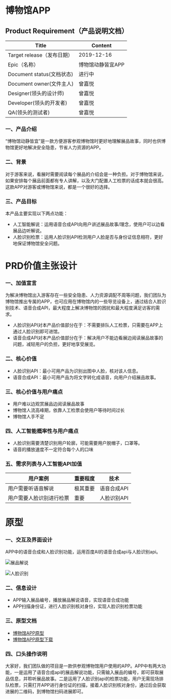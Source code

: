 # 博物馆APP

## Product Requirement（产品说明文档）
|  Title   |  Content   |
| --- | --- |
|  Target release（发布日期）   |   2019-12-16  |
|   Epic（名称）  |   博物馆动静皆宜APP  |
|  Document status(文档状态)   |   进行中  |
|  Document owner(文件主人)   |  曾嘉悦   |
|   Designer(领头的设计师)  |  曾嘉悦   |
|   Developer(领头的开发者)  |  曾嘉悦   |    
|   QA(领头的测试者)  |  曾嘉悦   |

### 一、产品介绍
“博物馆动静皆宜”是一款方便游客参观博物馆时更好地理解展品故事，同时也供博物馆更好地解决安全隐患，节省人力资源的APP。

### 二、背景
对于游客来说，看展时需要阅读每个展品的介绍会是一种负担。对于博物馆来说，如果安排每个展品前面都有专人讲解，以及大门配置人工检票的话成本就会很高。这款APP对游客或博物馆来说，都是一个很好的选择。

### 三、产品目标
本产品主要实现以下两点功能：
* 人工智能解说：运用语音合成API向用户讲述展品故事/理念，使用户可以边看展品边听解说。
* 人脸识别检票：运用人脸识别API检测用户人脸是否与身份证信息相符，更好地保证博物馆安全问题。

# PRD价值主张设计 
### 一、加值宣言 
为解决博物馆出入游客存在一些安全隐患、人力资源调配不周等问题，我们团队为博物馆推出专属的APP，也可应用在博物馆内的一些导览设备上，通过结合人脸识别技术、语音合成API，最大程度上解决博物馆的困扰和最大程度满足访客的需求。
* 人脸识别API对本产品价值部分在于：不需要排队人工检票，只需要在APP上通过人脸识别即可进馆。
* 语音合成API对本产品价值部分在于：解决用户不能边看展边阅读展品故事的问题，减轻用户的负担，更好地享受展览。

### 二、核心价值 
* 人脸识别API：最小可用产品为识别出图中人脸，核对该人信息。
* 语音合成API：最小可用产品为将文字转化成语音，向用户介绍展品故事。

### 三、核心价值与用户痛点 
* 用户难以边观赏展品边阅读展品故事
* 博物馆人流高峰期，依靠人工检票会使用户等待时间过长
* 博物馆人手不足

### 四、人工智能概率性与用户痛点 
* 人脸识别需要清楚识别用户轮廓，可能需要用户脱帽子，口罩等。
* 语音的播放速度不一定符合每个人的口味

### 五、需求列表与人工智能API加值 

|  用户案例   |  重要程度   |    技术   |
| --- | --- | --- |
|   用户需要听语音解说  |   极其重要  |   语音合成API   |
|   用户需要人脸识别进行检票   |   重要  |   人脸识别API   |

# 原型
### 一、交互及界面设计
APP中的语音合成和人脸识别功能，运用百度AI的语音合成api与人脸识别api。


![展品解说](https://images.gitee.com/uploads/images/2020/0110/115433_ae4325e7_1648179.png "解说.png")

![人脸识别](https://images.gitee.com/uploads/images/2020/0110/115234_b6744425_1648179.png "人脸识别.png")

### 二、信息设计
* APP输入展品编号，播放展品解说语音，实现语音合成功能
* APP扫描身份证，进行人脸识别核对身份，实现人脸识别检票功能

### 三、原型文档
* [博物馆APP原型](http://yoga23.gitee.io/museum)
* [博物馆APP原型下载](https://gitee.com/yoga23/museum)

### 四、口头操作说明
大家好，我们团队做的项目是一款供参观博物馆用户使用的APP。APP中有两大功能，一是运用了语音合成api的展品解说功能，只需输入展品的编号，即可获取展品信息，并聆听展品故事。二是运用了人脸识别api的检票功能，用户无需现场排队检票，只需打开APP进行身份证的扫描，接着人脸识别核对身份，通过后会获取进展的二维码，到博物馆扫码进展即可。
